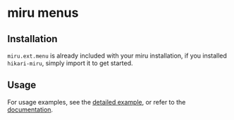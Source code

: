 # miru menus

## Installation

`miru.ext.menu` is already included with your miru installation, if you installed `hikari-miru`, simply import it to get started.

## Usage

For usage examples, see the [detailed example](https://github.com/hypergonial/hikari-miru/tree/main/examples/menu.py), or refer to the [documentation](https://miru.hypergonial.com/guides/menus/).
